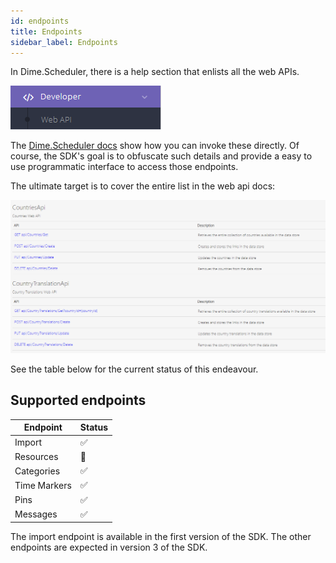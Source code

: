 ```yaml
---
id: endpoints
title: Endpoints
sidebar_label: Endpoints
---
```


In Dime.Scheduler, there is a help section that enlists all the web APIs.

![Dime.Scheduler](../../static/img/api/ds-api-menu.png)

The [Dime.Scheduler docs](https://docs.dimescheduler.com/docs/en/developer-manual/developer-webapi) show how you can invoke these directly. Of course, the SDK's goal is to obfuscate such details and provide a easy to use programmatic interface to access those endpoints.

The ultimate target is to cover the entire list in the web api docs:

![Dime.Scheduler](../../static/img/api/ds-api-list.png)

See the table below for the current status of this endeavour.

## Supported endpoints

| Endpoint     | Status |
| ------------ | ------ |
| Import       | ✅     |
| Resources    | 🚧     |
| Categories   | ✅     |
| Time Markers | ✅     |
| Pins         | ✅     |
| Messages     | ✅     |

The import endpoint is available in the first version of the SDK.
The other endpoints are expected in version 3 of the SDK.
